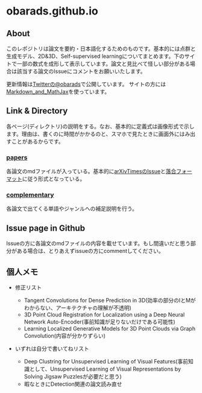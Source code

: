 # obarads.github.io
## About
このレポジトリは論文を要約・日本語化するためのものです。基本的には点群と生成モデル、2D&3D、Self-supervised learningについてまとめます。下のサイトで一部の数式を成形して表示しています。論文と見比べて怪しい部分がある場合は該当する論文のIssueにコメントをお願いいたします。

更新情報は[Twitterの@obarads](https://twitter.com/obarads)で公開しています。
サイトの方には[Markdown_and_MathJax](https://github.com/Obarads/Markdown_and_MathJax)を使っています。

## Link & Directory
各ページ(ディレクトリ)の説明をする。なお、基本的に定義式は画像形式で示します。理由は、書くのに時間がかかるのと、スマホで見たときに画面外にはみ出すことがあるからです。

### [papers](./papers)
各論文のmdファイルが入っている。基本的に[arXivTimesのIssue](https://github.com/arXivTimes/arXivTimes)と[落合フォーマット](https://www.slideshare.net/Ochyai/1-ftma15?ref=http://lafrenze.hatenablog.com/entry/2015/08/04/120205)に従う形式となっている。  

### [complementary](./complementary)
各論文で出てくる単語やジャンルへの補足説明を行う。

## Issue page in Github
Issueの方に各論文のmdファイルの内容を載せています。もし間違いだと思う部分がある場合は、とりあえずissueの方にcommentしてください。

## 個人メモ
- 修正リスト
  - Tangent Convolutions for Dense Prediction in 3D(効率の部分のIとMがわからない、アーキテクチャの理解が不透明)
  - 3D Point Cloud Registration for Localization using a Deep Neural Network Auto-Encoder(事前知識が足りないだけである可能性)
  - Learning Localized Generative Models for 3D Point Clouds via Graph Convolution(内容が分かりずらい)

- いずれは自分で書いてねリスト
  - Deep Clustring for Unsupervised Learning of Visual Features(事前知識として、Unsupervised Learning of Visual Representations by Solving Jigsaw Puzzlesが必要だと思う)
  - 暇なときにDetection関連の論文読み直せ

